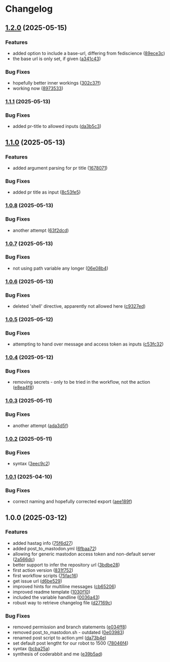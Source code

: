 # Changelog

## [1.2.0](https://www.github.com/snakemake/mastodon-release-post-action/compare/v1.1.1...v1.2.0) (2025-05-15)


### Features

* added option to include a base-url, differing from fediscience ([89ece3c](https://www.github.com/snakemake/mastodon-release-post-action/commit/89ece3c37c37fd73d43de2f699166533fe74df2b))
* the base url is only set, if given ([a341c43](https://www.github.com/snakemake/mastodon-release-post-action/commit/a341c4359b9564476ea71982ae395500fe5b1cf1))


### Bug Fixes

* hopefully better inner workings ([302c37f](https://www.github.com/snakemake/mastodon-release-post-action/commit/302c37f10ac428f7c053d447c3406703df046753))
* working now ([8973533](https://www.github.com/snakemake/mastodon-release-post-action/commit/8973533836e8114b9aeece59eadbc60f7b47795f))

### [1.1.1](https://www.github.com/snakemake/mastodon-release-post-action/compare/v1.1.0...v1.1.1) (2025-05-13)


### Bug Fixes

* added pr-title to allowed inputs ([da3b5c3](https://www.github.com/snakemake/mastodon-release-post-action/commit/da3b5c390cb035a4fe5affb6bfed33c8df257dd2))

## [1.1.0](https://www.github.com/snakemake/mastodon-release-post-action/compare/v1.0.8...v1.1.0) (2025-05-13)


### Features

* added argument parsing for pr title ([1678071](https://www.github.com/snakemake/mastodon-release-post-action/commit/1678071a6a01c3d93f90523c46dd10f8f84d73fd))


### Bug Fixes

* added pr title as input ([8c53fe5](https://www.github.com/snakemake/mastodon-release-post-action/commit/8c53fe55379a8cb6ee6a40a5af745b1d303c1f79))

### [1.0.8](https://www.github.com/snakemake/mastodon-release-post-action/compare/v1.0.7...v1.0.8) (2025-05-13)


### Bug Fixes

* another attempt ([63f2dcd](https://www.github.com/snakemake/mastodon-release-post-action/commit/63f2dcdd93c5850782e914a0cfa0205265a404b9))

### [1.0.7](https://www.github.com/snakemake/mastodon-release-post-action/compare/v1.0.6...v1.0.7) (2025-05-13)


### Bug Fixes

* not using path variable any longer ([06e08b4](https://www.github.com/snakemake/mastodon-release-post-action/commit/06e08b4377a0e11965f29a81493b73d00a9e9bd7))

### [1.0.6](https://www.github.com/snakemake/mastodon-release-post-action/compare/v1.0.5...v1.0.6) (2025-05-13)


### Bug Fixes

* deleted 'shell' directive, apparently not allowed here ([c9327ed](https://www.github.com/snakemake/mastodon-release-post-action/commit/c9327ed254eef2f9d6b57bdd741fe61223260065))

### [1.0.5](https://www.github.com/snakemake/mastodon-release-post-action/compare/v1.0.4...v1.0.5) (2025-05-12)


### Bug Fixes

* attempting to hand over message and access token as inputs ([c53fc32](https://www.github.com/snakemake/mastodon-release-post-action/commit/c53fc32d176782e72350c0a61ac4c9f492f4ef5a))

### [1.0.4](https://www.github.com/snakemake/mastodon-release-post-action/compare/v1.0.3...v1.0.4) (2025-05-12)


### Bug Fixes

* removing secrets - only to be tried in the workflow, not the action ([e8ea4f8](https://www.github.com/snakemake/mastodon-release-post-action/commit/e8ea4f8c4c1cb2cc3a40f57206208bd483b2089d))

### [1.0.3](https://www.github.com/snakemake/mastodon-release-post-action/compare/v1.0.2...v1.0.3) (2025-05-11)


### Bug Fixes

* another attempt ([ada3d5f](https://www.github.com/snakemake/mastodon-release-post-action/commit/ada3d5fdc2a366da251e78268bd59b290de0cb69))

### [1.0.2](https://www.github.com/snakemake/mastodon-release-post-action/compare/v1.0.1...v1.0.2) (2025-05-11)


### Bug Fixes

* syntax ([3eec9c2](https://www.github.com/snakemake/mastodon-release-post-action/commit/3eec9c27d04d21843854359ee5e72dd5b9998d2d))

### [1.0.1](https://www.github.com/snakemake/mastodon-release-post-action/compare/v1.0.0...v1.0.1) (2025-04-10)


### Bug Fixes

* correct naming and hopefully corrected export ([aee189f](https://www.github.com/snakemake/mastodon-release-post-action/commit/aee189fced57b2761ee0b82773ef9bf7c017df66))

## 1.0.0 (2025-03-12)


### Features

* added hastag info ([75f6d27](https://www.github.com/snakemake/mastodon-release-post-action/commit/75f6d27b60bf3f4f4ccb9de9e94a023bfd02509a))
* added post_to_mastodon.yml ([6fbaa72](https://www.github.com/snakemake/mastodon-release-post-action/commit/6fbaa72d67fc75e1bb4778f041c591b0a604f65f))
* allowing for generic mastodon access token and non-default server ([2a566dc](https://www.github.com/snakemake/mastodon-release-post-action/commit/2a566dcefe09a65289da61be4ce6c19de9b42f90))
* better support to infer the repository url ([3bdbe28](https://www.github.com/snakemake/mastodon-release-post-action/commit/3bdbe2850222e26736b13de5c138dfaacad09e35))
* first action version ([831f752](https://www.github.com/snakemake/mastodon-release-post-action/commit/831f752cb635ee5960fa191b147a8ec747698ec2))
* first workflow scripts ([75fac16](https://www.github.com/snakemake/mastodon-release-post-action/commit/75fac160d6c20a7b59fb7a7187bc1b55b96b6634))
* get issue url ([d6be529](https://www.github.com/snakemake/mastodon-release-post-action/commit/d6be5299c1845639d0f1db462c96a49b3293d3c2))
* improved hints for multiline messages ([cb65206](https://www.github.com/snakemake/mastodon-release-post-action/commit/cb652066a3d7b51b0362ae19ba5e1f4d9a190036))
* improved readme template ([1030f10](https://www.github.com/snakemake/mastodon-release-post-action/commit/1030f1030c1a6a68fbd5844de922b3a72dfec00b))
* included the variable handline ([0036a43](https://www.github.com/snakemake/mastodon-release-post-action/commit/0036a43fd4c981c55eedbea01164e5c767f9d282))
* robust way to retrieve changelog file ([d27169c](https://www.github.com/snakemake/mastodon-release-post-action/commit/d27169c2f3774464788dd299e7c98a9f2e34049d))


### Bug Fixes

* removed permission and branch statements ([e034ff8](https://www.github.com/snakemake/mastodon-release-post-action/commit/e034ff88253ef5718c41538efa042d4b39899bba))
* removed post_to_mastodon.sh - outdated ([0e03983](https://www.github.com/snakemake/mastodon-release-post-action/commit/0e0398327d8ee57da812b3dd01d96e8413e4cd97))
* renamed post script to action.yml ([da73b4e](https://www.github.com/snakemake/mastodon-release-post-action/commit/da73b4e65e203a0996c2b00e51c6851e3568a205))
* set default post lengtht for our robot to 1500 ([78046f4](https://www.github.com/snakemake/mastodon-release-post-action/commit/78046f4807082feb529459f73182ee1e7db8754b))
* syntax ([bcba25a](https://www.github.com/snakemake/mastodon-release-post-action/commit/bcba25af2a8137c22946345f3ba9c7a200eec4db))
* synthesis of coderabbit and me ([e39b5ad](https://www.github.com/snakemake/mastodon-release-post-action/commit/e39b5ad8953c93195dc0cbd1427798bf0de47c7d))
